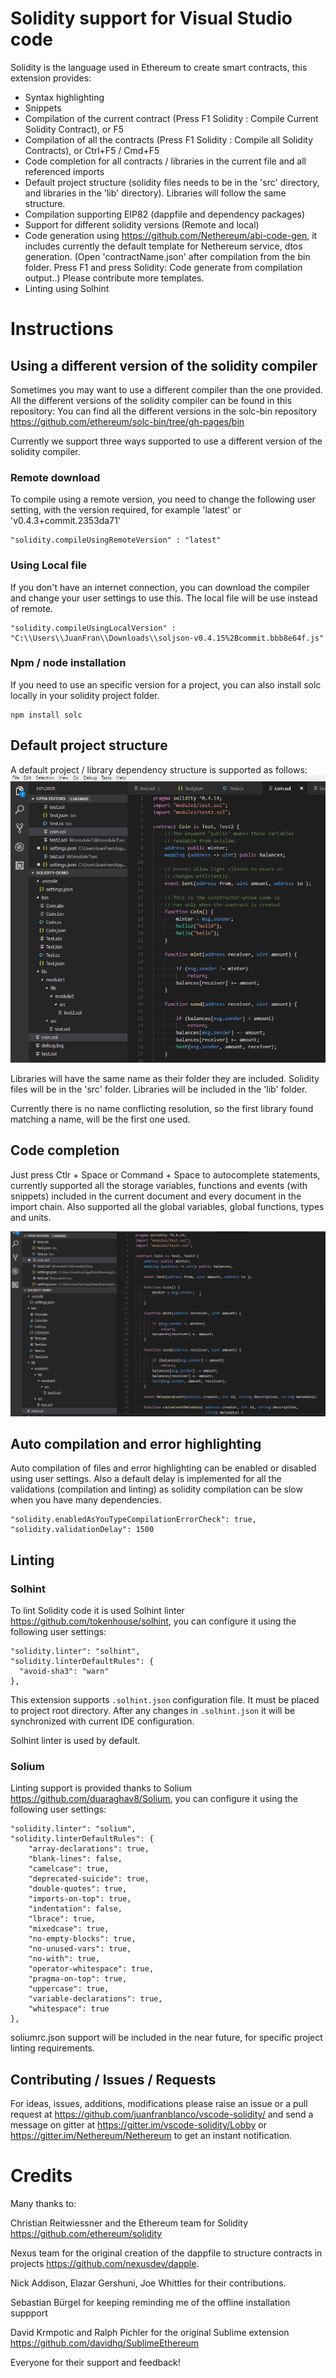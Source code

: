 # Solidity support for Visual Studio code
Solidity is the language used in Ethereum to create smart contracts, this extension provides: 

* Syntax highlighting
* Snippets
* Compilation of the current contract (Press F1 Solidity : Compile Current Solidity Contract), or F5 
* Compilation of all the contracts (Press F1 Solidity : Compile all Solidity Contracts), or Ctrl+F5 / Cmd+F5
* Code completion for all contracts / libraries in the current file and all referenced imports
* Default project structure (solidity files needs to be in the 'src' directory, and libraries in the 'lib' directory). Libraries will follow the same structure.
* Compilation supporting EIP82 (dappfile and dependency packages)
* Support for different solidity versions (Remote and local)
* Code generation using https://github.com/Nethereum/abi-code-gen, it includes currently the default template for Nethereum service, dtos generation. 
  (Open 'contractName.json' after compilation from the bin folder. Press F1 and press Solidity: Code generate from compilation output..)
  Please contribute more templates.
* Linting using Solhint

# Instructions

## Using a different version of the solidity compiler

Sometimes you may want to use a different compiler than the one provided. All the different versions of the solidity compiler can be found in this repository: You can find all the different versions in the solc-bin repository https://github.com/ethereum/solc-bin/tree/gh-pages/bin

Currently we support three ways supported to use a different version of the solidity compiler.

### Remote download

To compile using a remote version, you need to change the following user setting, with the version required, for example 'latest' or 'v0.4.3+commit.2353da71'

```
"solidity.compileUsingRemoteVersion" : "latest"
```
### Using Local file

If you don't have an internet connection, you can download the compiler and change your user settings to use this.
The local file will be use instead of remote.

```
"solidity.compileUsingLocalVersion" : "C:\\Users\\JuanFran\\Downloads\\soljson-v0.4.15%2Bcommit.bbb8e64f.js"
```

### Npm / node installation
If you need to use an specific version for a project, you can also install solc locally in your solidity project folder.

```
npm install solc 
```

## Default project structure

A default project  / library dependency structure is supported as follows:
![Screenshot](screenshots/simpleProjectStructure.PNG)

Libraries will have the same name as their folder they are included.
Solidity files will be in the 'src' folder.
Libraries will be included in the 'lib' folder.

Currently there is no name conflicting resolution, so the first library found matching a name, will be the first one used.

## Code completion

Just press Ctlr + Space or Command + Space to autocomplete statements, currently supported all the storage variables, functions and events (with snippets) included in the current document and every document in the import chain. Also supported all the global variables, global functions, types and units.

![Screenshot](screenshots/autocompletedemo.gif)

## Auto compilation and error highlighting

Auto compilation of files and error highlighting can be enabled or disabled using user settings. Also a default delay is implemented for all the validations (compilation and linting) as solidity compilation can be slow when you have many dependencies.

```
"solidity.enabledAsYouTypeCompilationErrorCheck": true,
"solidity.validationDelay": 1500
```

## Linting

### Solhint

To lint Solidity code it is used Solhint linter https://github.com/tokenhouse/solhint, you can configure it using the following user settings:

```
"solidity.linter": "solhint",
"solidity.linterDefaultRules": {
  "avoid-sha3": "warn"
},
```

This extension supports `.solhint.json` configuration file. It must be placed to project root 
directory. After any changes in `.solhint.json` it will be synchronized with current IDE 
configuration. 

Solhint linter is used by default.

### Solium

Linting support is provided thanks to Solium https://github.com/duaraghav8/Solium, you can configure it using the following user settings:

```
"solidity.linter": "solium",
"solidity.linterDefaultRules": {
    "array-declarations": true,
    "blank-lines": false,
    "camelcase": true,
    "deprecated-suicide": true,
    "double-quotes": true,
    "imports-on-top": true,
    "indentation": false,
    "lbrace": true,
    "mixedcase": true,
    "no-empty-blocks": true,
    "no-unused-vars": true,
    "no-with": true,
    "operator-whitespace": true,
    "pragma-on-top": true,
    "uppercase": true,
    "variable-declarations": true,
    "whitespace": true
},
```

soliumrc.json support will be included in the near future, for specific project linting requirements.

## Contributing / Issues / Requests

For ideas, issues, additions, modifications please raise an issue or a pull request at https://github.com/juanfranblanco/vscode-solidity/
and send a message on gitter at https://gitter.im/vscode-solidity/Lobby or https://gitter.im/Nethereum/Nethereum to get an instant notification.

# Credits

Many thanks to:

Christian Reitwiessner and the Ethereum team for Solidity https://github.com/ethereum/solidity  

Nexus team for the original creation of the dappfile to structure contracts in projects https://github.com/nexusdev/dapple.

Nick Addison, Elazar Gershuni, Joe Whittles for their contributions.

Sebastian Bürgel for keeping reminding me of the offline installation suppport

David Krmpotic and Ralph Pichler for the original Sublime extension
https://github.com/davidhq/SublimeEthereum

Everyone for their support and feedback!